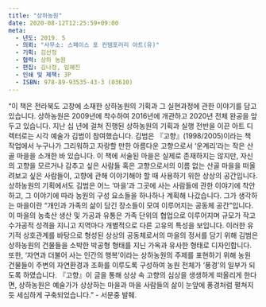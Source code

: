```yaml
---
title: "상하농원"
date: 2020-08-12T12:25:59+09:00
meta:
  - 년도: 2019. 5 
  - 의뢰: "사무소: 스페이스 포 컨템포러리 아트(유)"
  - 기획: 김선정
  - 협력: 상하 농원
  - 편집: 김나정, 임혜진
  - 인쇄 및 제책: 3P
  - ISBN: 978-89-93535-43-3 (03610)
---
```


“이 책은 전라북도 고창에 소재한 상하농원의 기획과 그 실현과정에 관한 이야기를 담고 있습니다. 상하농원은 2009년에 착수하여 2016년에 개관하고 2020년 전체 완공을 앞두고 있습니다. 지난 십 년에 걸쳐 진행된 상하농원의 기획과 실행 전반을 이끈 아트 디렉터로는 시각 예술가 김범이 참여했습니다. 김범은 『고향』(1998/2005)이라는 책 작업에서 누구나가 그리워하고 자랑할 만한 아름다운 고향으로서 ‘운계리’라는 작은 산골 마을을 소개한 바 있습니다. 이 책에 서술된 마을은 실제로 존재하지는 않지만, 자신의 고향을 모르거나 감추고 싶은 사람들 혹은 고향으로서의 이름 없는 산골 마을을 떠올려보고 싶은 사람들이, 고향에 관해 이야기해야 할 때 사용하기 위한 상상의 공간입니다. 상하농원의 기획에서도 김범은 어느 ‘마을’과 그곳에 사는 사람들에 관한 이야기에 착안하고, 그 이야기에 따라 농원의 구성 요소들을 하나하나 계획해 나갔습니다. 그가 생각하는 마을이란 “개인과 가족의 삶이 담긴 장소들이 모여 이루어지는 공동체 공간”입니다. 이 마을의 농축산 생산 및 가공과 유통은 가족 단위의 협업으로 이루어지며 규모가 작고 수가공적 성격을 지니고 지역마다 개별적으로 다른 고유의 특성을 보입니다. 이러한 유기적 상호관계를 바탕으로 형성된 상상의 공동체로서의 마을의 정서를 담기 위해 김범은 상하농원의 건물들을 소박한 박공형 형태를 지닌 가옥과 유사한 형태로 디자인합니다. 또한, ‘자연과 더불어 사는 인간의 행복’이라는 상하농원의 주제를 표현하기 위해 농원 건물들이 주변의 자연환경과 조화를 이루도록 구성하여 농원 전체가 ‘풍경’의 일부가 되도록 하였습니다. 『고향』이 글을 통해 상상 속 고향의 심상을 생생하게 떠올리게 한다면, 상하농원은 예술가가 상상하는 마을과 마을 사람들의 삶이 눈앞에 풍경처럼 펼쳐지듯 세심하게 구축되었습니다.” - 서문중 발췌.